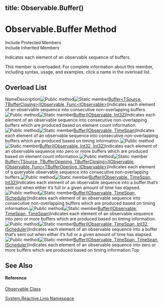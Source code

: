 title: Observable.Buffer()
---
# Observable.Buffer Method

Include Protected Members  
Include Inherited Members

Indicates each element of an observable sequence of buffers.

This member is overloaded. For complete information about this member, including syntax, usage, and examples, click a name in the overload list.

## Overload List

NameDescription![Public method](https://reactiveui.net/assets/img/Hh303103.pubmethod(en-us,VS.103).gif "Public method")![Static member](https://reactiveui.net/assets/img/Hh244319.static(en-us,VS.103).gif "Static member")[Buffer<TSource, TBufferClosing>(IObservable<TSource>, Func<IObservable<TBufferClosing>>)](https://msdn.microsoft.com/en-us/library/m:system.reactive.linq.observable.buffer%60%602(system.iobservable%7b%60%600%7d%2csystem.func%7bsystem.iobservable%7b%60%601%7d%7d)(v=VS.103))Indicates each element of an observable sequence into consecutive non-overlapping buffers.![Public method](https://reactiveui.net/assets/img/Hh303103.pubmethod(en-us,VS.103).gif "Public method")![Static member](https://reactiveui.net/assets/img/Hh244319.static(en-us,VS.103).gif "Static member")[Buffer<TSource>(IObservable<TSource>, Int32)](https://msdn.microsoft.com/en-us/library/m:system.reactive.linq.observable.buffer%60%601(system.iobservable%7b%60%600%7d%2csystem.int32)(v=VS.103))Indicates each element of an observable sequence into consecutive non-overlapping buffers which are produced based on element count information.![Public method](https://reactiveui.net/assets/img/Hh303103.pubmethod(en-us,VS.103).gif "Public method")![Static member](https://reactiveui.net/assets/img/Hh244319.static(en-us,VS.103).gif "Static member")[Buffer<TSource>(IObservable<TSource>, TimeSpan)](https://msdn.microsoft.com/en-us/library/m:system.reactive.linq.observable.buffer%60%601(system.iobservable%7b%60%600%7d%2csystem.timespan)(v=VS.103))Indicates each element of an observable sequence into consecutive non-overlapping buffers which are produced based on timing information.![Public method](https://reactiveui.net/assets/img/Hh303103.pubmethod(en-us,VS.103).gif "Public method")![Static member](https://reactiveui.net/assets/img/Hh244319.static(en-us,VS.103).gif "Static member")[Buffer<TSource>(IObservable<TSource>, Int32, Int32)](https://msdn.microsoft.com/en-us/library/m:system.reactive.linq.observable.buffer%60%601(system.iobservable%7b%60%600%7d%2csystem.int32%2csystem.int32)(v=VS.103))Indicates each element of an observable sequence into zero or more buffers which are produced based on element count information.![Public method](https://reactiveui.net/assets/img/Hh303103.pubmethod(en-us,VS.103).gif "Public method")![Static member](https://reactiveui.net/assets/img/Hh244319.static(en-us,VS.103).gif "Static member")[Buffer<TSource, TBufferOpening, TBufferClosing>(IObservable<TSource>, IObservable<TBufferOpening>, Func<TBufferOpening, IObservable<TBufferClosing>>)](https://msdn.microsoft.com/en-us/library/m:system.reactive.linq.observable.buffer%60%603(system.iobservable%7b%60%600%7d%2csystem.iobservable%7b%60%601%7d%2csystem.func%7b%60%601%2csystem.iobservable%7b%60%602%7d%7d)(v=VS.103))Indicates each element of a queryable observable sequence into consecutive non-overlapping buffers.![Public method](https://reactiveui.net/assets/img/Hh303103.pubmethod(en-us,VS.103).gif "Public method")![Static member](https://reactiveui.net/assets/img/Hh244319.static(en-us,VS.103).gif "Static member")[Buffer<TSource>(IObservable<TSource>, TimeSpan, Int32)](https://msdn.microsoft.com/en-us/library/m:system.reactive.linq.observable.buffer%60%601(system.iobservable%7b%60%600%7d%2csystem.timespan%2csystem.int32)(v=VS.103))Indicates each element of an observable sequence into a buffer that’s sent out when either it’s full or a given amount of time has elapsed.![Public method](https://reactiveui.net/assets/img/Hh303103.pubmethod(en-us,VS.103).gif "Public method")![Static member](https://reactiveui.net/assets/img/Hh244319.static(en-us,VS.103).gif "Static member")[Buffer<TSource>(IObservable<TSource>, TimeSpan, IScheduler)](https://msdn.microsoft.com/en-us/library/m:system.reactive.linq.observable.buffer%60%601(system.iobservable%7b%60%600%7d%2csystem.timespan%2csystem.reactive.concurrency.ischeduler)(v=VS.103))Indicates each element of an observable sequence into consecutive non-overlapping buffers which are produced based on timing information.![Public method](https://reactiveui.net/assets/img/Hh303103.pubmethod(en-us,VS.103).gif "Public method")![Static member](https://reactiveui.net/assets/img/Hh244319.static(en-us,VS.103).gif "Static member")[Buffer<TSource>(IObservable<TSource>, TimeSpan, TimeSpan)](https://msdn.microsoft.com/en-us/library/m:system.reactive.linq.observable.buffer%60%601(system.iobservable%7b%60%600%7d%2csystem.timespan%2csystem.timespan)(v=VS.103))Indicates each element of an observable sequence into zero or more buffers which are produced based on timing information.![Public method](https://reactiveui.net/assets/img/Hh303103.pubmethod(en-us,VS.103).gif "Public method")![Static member](https://reactiveui.net/assets/img/Hh244319.static(en-us,VS.103).gif "Static member")[Buffer<TSource>(IObservable<TSource>, TimeSpan, Int32, IScheduler)](https://msdn.microsoft.com/en-us/library/m:system.reactive.linq.observable.buffer%60%601(system.iobservable%7b%60%600%7d%2csystem.timespan%2csystem.int32%2csystem.reactive.concurrency.ischeduler)(v=VS.103))Indicates each element of an observable sequence into a buffer that’s sent out when either it’s full or a given amount of time has elapsed.![Public method](https://reactiveui.net/assets/img/Hh303103.pubmethod(en-us,VS.103).gif "Public method")![Static member](https://reactiveui.net/assets/img/Hh244319.static(en-us,VS.103).gif "Static member")[Buffer<TSource>(IObservable<TSource>, TimeSpan, TimeSpan, IScheduler)](https://msdn.microsoft.com/en-us/library/m:system.reactive.linq.observable.buffer%60%601(system.iobservable%7b%60%600%7d%2csystem.timespan%2csystem.timespan%2csystem.reactive.concurrency.ischeduler)(v=VS.103))Indicates each element of an observable sequence into zero or more buffers which are produced based on timing information.Top

## See Also

#### Reference

[Observable Class](Observable\Observable.md)

[System.Reactive.Linq Namespace](System.Reactive.Linq\System.Reactive.Linq.md)




